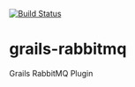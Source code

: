 [![Build Status](https://secure.travis-ci.org/yeIIowsnow/grails-rabbitmq.png?branch=master)](http://travis-ci.org/yeIIowsnow/grails-rabbitmq)



grails-rabbitmq
===============

Grails RabbitMQ Plugin
